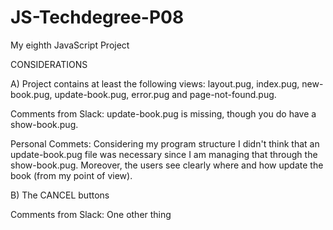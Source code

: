 # JS-Techdegree-P08
 My eighth JavaScript Project



CONSIDERATIONS 

A) Project contains at least the following views: layout.pug, index.pug, new-book.pug, update-book.pug, error.pug and page-not-found.pug. 

Comments from Slack: update-book.pug is missing, though you do have a show-book.pug. 

Personal Commets: Considering  my program structure I didn't think that an update-book.pug file was necessary since I am managing that through the
show-book.pug. Moreover, the users see clearly where and how update the book (from my point of view).

B) The CANCEL buttons 

Comments from Slack: One other thing  
